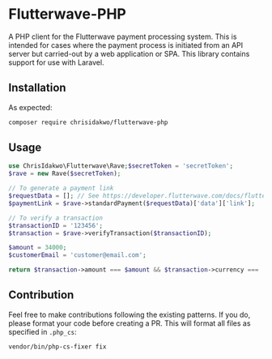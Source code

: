 # Flutterwave-PHP

A PHP client for the Flutterwave payment processing system. This is intended for cases where the payment process is initiated from an API server but carried-out by a web application or SPA. 
This library contains support for use with Laravel.

## Installation
As expected:

```bash
composer require chrisidakwo/flutterwave-php
```

## Usage
```php
use ChrisIdakwo\Flutterwave\Rave;$secretToken = 'secretToken';
$rave = new Rave($secretToken);

// To generate a payment link
$requestData = []; // See https://developer.flutterwave.com/docs/flutterwave-standard
$paymentLink = $rave->standardPayment($requestData)['data']['link'];

// To verify a transaction
$transactionID = '123456';
$transaction = $rave->verifyTransaction($transactionID);

$amount = 34000;
$customerEmail = 'customer@email.com';

return $transaction->amount === $amount && $transaction->currency === 'NGN' && $transaction->customer->email === $customerEmail;
```


## Contribution
Feel free to make contributions following the existing patterns. If you do, please format your code before creating a PR. This will format all files as specified in `.php_cs`:
                                                                                                                          
```bash
vendor/bin/php-cs-fixer fix
```

